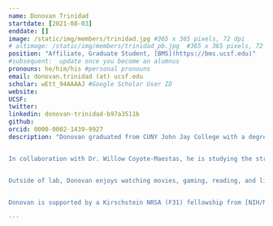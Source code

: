```yaml
---
name: Donovan Trinidad
startdate: [2021-08-03]
enddate: []
image: /static/img/members/trinidad.jpg #365 x 365 pixels, 72 dpi
# altimage: /static/img/members/trinidad_pb.jpg  #365 x 365 pixels, 72 dpi
position: "Affiliate, Graduate Student, [BMS](https://bms.ucsf.edu)"
#subsequent:  update once you become an alumnus
pronouns: he/him/his #personal pronouns
email: donovan.trinidad (at) ucsf.edu
scholar: wEtt_94AAAAJ #Google Scholar User ID
website:
UCSF:
twitter:
linkedin: donovan-trinidad-b97a3511b
github:
orcid: 0000-0002-1439-9927
description: "Donovan graduated from CUNY John Jay College with a degree in Cell and Molecular Biology. As an undergraduate, he worked under [Dr. Nathan Lents](https://nathanlents.wordpress.com) to help develop a computational model that determined an individual's time of death based on changes in the cadaver's skin microbiome.


In collaboration with Dr. Willow Coyote-Maestas, he is studying the structure-function relationship of the ESX-3 secretion system in M. smegmatis.


Outside of lab, Donovan enjoys watching movies, gaming, reading, and listening to music. He promises he isn't ignoring you, he's just wearing headphones and they're hidden by his hair.


Donovan is supported by a Kirschstein NRSA (F31) fellowship from [NIH/NIGMS](https://www.nigms.nih.gov/)."

---
```

